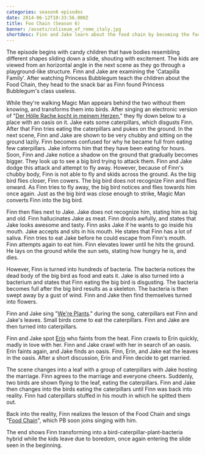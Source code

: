 ```yaml
---
categories: season6 episodes
date: 2014-06-12T10:33:56.000Z
title: Foo Chain (Season 6)
banner: /assets/coliseum_of_rome_italy.jpg
shortdesc: Finn and Jake learn about the food chain by becoming the food chain.
---
```

The episode begins with candy children that have bodies resembling different shapes sliding down a slide, shouting with excitement. The kids are viewed from an horizontal angle in the next scene as they go through a playground-like structure.<!--more--> Finn and Jake are examining the 'Catapilla Family'. After watching Princess Bubblegum teach the children about the Food Chain, they head to the snack bar as Finn found Princess Bubblegum's class useless.

While they're walking Magic Man appears behind the two without them knowing, and transforms them into birds. After singing an electronic version of "[Der Hölle Rache kocht in meinem Herzen](http://adventuretime.wikia.com/wiki/Der_H%C3%B6lle_Rache_kocht_in_meinem_Herzen)," they fly down below to a place with an oasis on it. Jake eats some caterpillars, which disgusts Finn. After that Finn tries eating the caterpillars and pukes on the ground. In the next scene, Finn and Jake are shown to be very chubby and sitting on the ground lazily. Finn becomes confused for why he became full from eating few caterpillars. Jake informs him that they have been eating for hours. Soon, Finn and Jake notice a shadow on the ground that gradually becomes bigger. They look up to see a big bird trying to attack them. Finn and Jake dodge this attack and attempt to fly away. However, because of Finn's chubby body, Finn is not able to fly and skids across the ground. As the big bird flies closer, Finn cowers. The big bird does not recognize Finn and flies onward. As Finn tries to fly away, the big bird notices and flies towards him once again. Just as the big bird was close enough to strike, Magic Man converts Finn into the big bird.

Finn then flies next to Jake. Jake does not recognize him, stating him as big and old. Finn hallucinates Jake as meat. Finn drools awfully, and states that Jake looks awesome and tasty. Finn asks Jake if he wants to go inside his mouth. Jake accepts and sits in his mouth. He states that Finn has a lot of saliva. Finn tries to eat Jake before he could escape from Finn's mouth. Finn attempts again to eat him. Finn elevates lower until he hits the ground. He lays on the ground while the sun sets, stating how hungry he is, and dies.

However, Finn is turned into hundreds of bacteria. The bacteria notices the dead body of the big bird as food and eats it. Jake is also turned into a bacterium and states that Finn eating the big bird is disgusting. The bacteria becomes full after the big bird results as a skeleton. The bacteria is then swept away by a gust of wind. Finn and Jake then find themselves turned into flowers.

Finn and Jake sing "[We're Plants](http://adventuretime.wikia.com/wiki/We%27re_Plants)." during the song, caterpillars eat Finn and Jake's leaves. Small birds come to eat the caterpillars. Finn and Jake are then turned into caterpillars.

Finn and Jake spot [Erin](http://adventuretime.wikia.com/wiki/Erin) who faints from the heat. Finn crawls to Erin quickly, madly in love with her. Finn and Jake crawl with her in search of an oasis. Erin faints again, and Jake finds an oasis. Finn, Erin, and Jake eat the leaves in the oasis. After a short discussion, Erin and Finn decide to get married.

The scene changes into a leaf with a group of caterpillars with Jake hosting the marriage. Finn agrees to the marriage and everyone cheers. Suddenly, two birds are shown flying to the leaf, eating the caterpillars. Finn and Jake then changes into the birds eating the caterpillars until Finn was back into reality. Finn had caterpillars stuffed in his mouth in which he spitted them out.

Back into the reality, Finn realizes the lesson of the Food Chain and sings "[Food Chain](http://adventuretime.wikia.com/wiki/Food_Chain_(song))", which PB soon joins singing with him.

The end shows Finn transforming into a bird-caterpillar-plant-bacteria hybrid while the kids leave due to boredom, once again entering the slide seen in the beginning.



